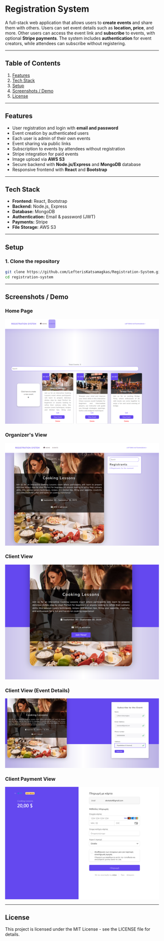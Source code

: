 # Registration System

A full-stack web application that allows users to **create events** and share them with others. Users can set event details such as **location, price**, and more. Other users can access the event link and **subscribe** to events, with optional **Stripe payments**. The system includes **authentication** for event creators, while attendees can subscribe without registering.  

---

## Table of Contents

1. [Features](#features)
2. [Tech Stack](#tech-stack)
3. [Setup](#setup)
4. [Screenshots / Demo](#screenshots--demo)
5. [License](#license)

---

## Features

- User registration and login with **email and password**  
- Event creation by authenticated users  
- Each user is admin of their own events  
- Event sharing via public links  
- Subscription to events by attendees without registration  
- Stripe integration for paid events  
- Image upload via **AWS S3**  
- Secure backend with **Node.js/Express** and **MongoDB** database  
- Responsive frontend with **React** and **Bootstrap**

---

## Tech Stack

- **Frontend:** React, Bootstrap  
- **Backend:** Node.js, Express  
- **Database:** MongoDB  
- **Authentication:** Email & password (JWT)  
- **Payments:** Stripe  
- **File Storage:** AWS S3  

---

## Setup

### 1. Clone the repository
```bash
git clone https://github.com/LefterisKatsamagkas/Registration-System.git
cd registration-system
```

---

## Screenshots / Demo

### Home Page
![Home Page](assets/Screenshot%202025-09-16%20113804.png)

### Organizer's View
![Additional Screenshot](assets/Screenshot%202025-09-16%20114102.png)

### Client View
![Organizer View](assets/Screenshot%202025-09-16%20113901.png)

### Client View (Event Details)
![Client Event View](assets/Screenshot%202025-09-16%20113957.png)

### Client Payment View
![Payment View](assets/Screenshot%202025-09-16%20114025.png)

---

## License

This project is licensed under the MIT License - see the LICENSE file for details.

